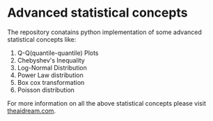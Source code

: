 # Advanced statistical concepts

The repository conatains python implementation of some advanced statistical concepts like:

1. Q-Q(quantile-quantile) Plots
2. Chebyshev's Inequality
3. Log-Normal Distribution
4. Power Law distribution
5. Box cox transformation
6. Poisson distribution

For more information on all the above statistical concepts please visit [theaidream.com](https://www.theaidream.com/post/advanced-statistical-concepts-in-data-science).
